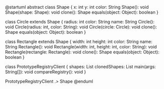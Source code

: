 @startuml
abstract class Shape {
      x: int
      y: int
      color: String
      Shape(): void
      Shape(shape: Shape): void
      clone(): Shape
      equals(object: Object): boolean
}

class Circle extends Shape {
      radius: int
      color: String
      name: String
      Circle(): void
      Circle(radius: int, color: String): void
      Circle(circle: Circle): void
      clone(): Shape
      equals(object: Object): boolean
}

class Rectangle extends Shape {
      width: int
      height: int
      color: String
      name: String
      Rectangle(): void
      Rectangle(width: int, height: int, color: String): void
      Rectangle(rectangle: Rectangle): void
      clone(): Shape
      equals(object: Object): boolean
}

class PrototypeRegistryClient {
      shapes: List<Shape>
      clonedShapes: List<Shape>
      main(args: String[]): void
      compareRegistry(): void
}

PrototypeRegistryClient .> Shape
@enduml

